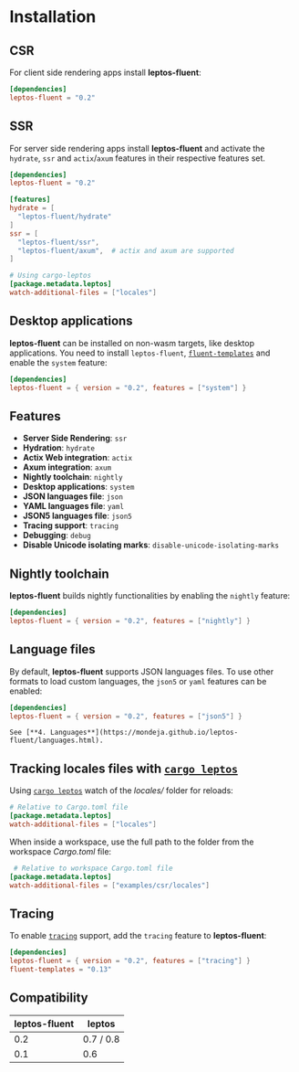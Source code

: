 <!-- markdownlint-disable MD033 -->

# Installation

<!-- toc -->

## CSR

For client side rendering apps install **leptos-fluent**:

```toml
[dependencies]
leptos-fluent = "0.2"
```

## SSR

For server side rendering apps install **leptos-fluent** and activate
the `hydrate`, `ssr` and `actix`/`axum` features in their respective
features set.

```toml
[dependencies]
leptos-fluent = "0.2"

[features]
hydrate = [
  "leptos-fluent/hydrate"
]
ssr = [
  "leptos-fluent/ssr",
  "leptos-fluent/axum",  # actix and axum are supported
]

# Using cargo-leptos
[package.metadata.leptos]
watch-additional-files = ["locales"]
```

## Desktop applications

**leptos-fluent** can be installed on non-wasm targets, like desktop
applications. You need to install `leptos-fluent`, [`fluent-templates`]
and enable the `system` feature:

```toml
[dependencies]
leptos-fluent = { version = "0.2", features = ["system"] }
```

## Features

- **Server Side Rendering**: `ssr`
- **Hydration**: `hydrate`
- **Actix Web integration**: `actix`
- **Axum integration**: `axum`
- **Nightly toolchain**: `nightly`
- **Desktop applications**: `system`
- **JSON languages file**: `json`
- **YAML languages file**: `yaml`
- **JSON5 languages file**: `json5`
- **Tracing support**: `tracing`
- **Debugging**: `debug`
- **Disable Unicode isolating marks**: `disable-unicode-isolating-marks`

## Nightly toolchain

**leptos-fluent** builds nightly functionalities by enabling the `nightly`
feature:

```toml
[dependencies]
leptos-fluent = { version = "0.2", features = ["nightly"] }
```

## Language files

By default, **leptos-fluent** supports JSON languages files. To use other
formats to load custom languages, the `json5` or `yaml` features can be
enabled:

<!-- markdownlint-disable MD013 -->

```toml
[dependencies]
leptos-fluent = { version = "0.2", features = ["json5"] }
```

<!-- markdownlint-enable MD013 -->

```admonish tip
See [**4. Languages**](https://mondeja.github.io/leptos-fluent/languages.html).
```

## Tracking locales files with [`cargo leptos`]

Using [`cargo leptos`] watch of the _locales/_ folder for reloads:

```toml
# Relative to Cargo.toml file
[package.metadata.leptos]
watch-additional-files = ["locales"]
```

When inside a workspace, use the full path to the folder from the
workspace _Cargo.toml_ file:

```toml
 # Relative to workspace Cargo.toml file
[package.metadata.leptos]
watch-additional-files = ["examples/csr/locales"]
```

## Tracing

To enable [`tracing`] support, add the `tracing` feature to **leptos-fluent**:

```toml
[dependencies]
leptos-fluent = { version = "0.2", features = ["tracing"] }
fluent-templates = "0.13"
```

[`fluent-templates`]: https://github.com/XAMPPRocky/fluent-templates
[`cargo leptos`]: https://github.com/leptos-rs/cargo-leptos
[`tracing`]: https://docs.rs/tracing/latest/tracing

## Compatibility

| **leptos-fluent** | **leptos** |
| ----------------- | ---------- |
| 0.2               | 0.7 / 0.8  |
| 0.1               | 0.6        |
